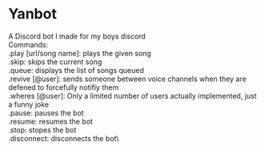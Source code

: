 # Yanbot
A Discord bot I made for my boys discord\
Commands:\
.play [url/song name]: plays the given song\
.skip: skips the current song\
.queue: displays the list of songs queued\
.revive [@user]: sends someone between voice channels when they are defened to forcefully notifiy them\
.wheres [@user]: Only a limited number of users actually implemented, just a funny joke\
.pause: pauses the bot\
.resume: resumes the bot\
.stop: stopes the bot\
.disconnect: disconnects the bot\
